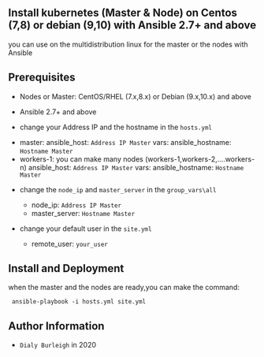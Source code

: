 ## Install kubernetes (Master & Node) on Centos (7,8) or debian (9,10) with Ansible 2.7+ and above

you can use on the multidistribution linux for the master or the nodes with Ansible

##  Prerequisites

- Nodes or Master: CentOS/RHEL (7.x,8.x) or Debian (9.x,10.x) and above

- Ansible 2.7+ and above 

- change your Address IP and the hostname in the `hosts.yml`

 +   master:
      ansible_host: `Address IP Master`
      vars:
        ansible_hostname: `Hostname Master`
 +   workers-1:                             you can make many nodes (workers-1,workers-2,....workers-n)
      ansible_host: `Address IP Master`
      vars:
        ansible_hostname: `Hostname Master`

- change the `node_ip` and `master_server` in the  `group_vars\all`

  + node_ip: `Address IP Master`
  + master_server: `Hostname Master`

- change your default user in the `site.yml`
   + remote_user: `your_user`

## Install and Deployment 

when the master and the nodes are ready,you can make the command:

```
 ansible-playbook -i hosts.yml site.yml
```

## Author Information
* `Dialy Burleigh` in 2020